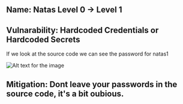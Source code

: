 ## Name: Natas Level 0 → Level 1

## Vulnarability: Hardcoded Credentials or Hardcoded Secrets

If we look at the source code we can see the password for natas1

![Alt text for the image]()

## Mitigation: Dont leave your passwords in the source code, it's a bit oubious.

